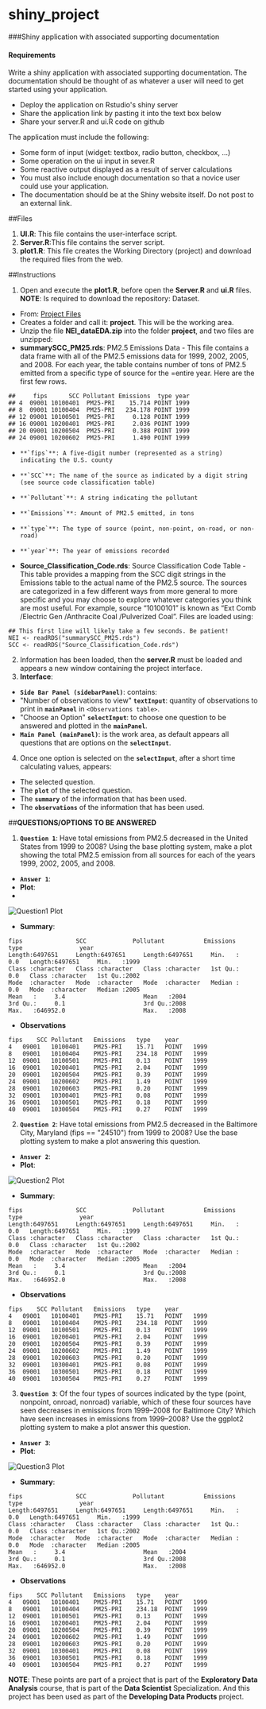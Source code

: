 # shiny_project

###Shiny application with associated supporting documentation

#### Requirements
Write a shiny application with associated supporting documentation. 
The documentation should be thought of as whatever a user  will need to get started using your application.

* Deploy the application on Rstudio's shiny server
* Share the application link by pasting it into the text box below
* Share your server.R and ui.R code on github

The application must include the following:

- Some form of input (widget: textbox, radio button, checkbox, ...)
- Some operation on the ui input in sever.R
- Some reactive output displayed as a result of server calculations
- You must also include enough documentation so that a novice user could use your application.
- The documentation should be at the Shiny website itself. Do not post to an external link.

##Files
1. **UI.R**: This file contains the user-interface script.
2. **Server.R**:This file contains the server script.
3. **plot1.R**: This file creates the Working Directory (project) and download the required files from the web.

##Instructions
1. Open and execute the **plot1.R**, before open the **Server.R** and **ui.R** files.
**NOTE**: Is required to download the repository: Dataset. 
- From: [Project Files](https://d396qusza40orc.cloudfront.net/exdata/data/NEI_data.zip)
- Creates a folder and call it: **project**.  This will be the working area.
- Unzip the file **NEI_dataEDA.zip** into the folder **project**, and two files are unzipped: 
- **summarySCC_PM25.rds**: PM2.5 Emissions Data - This file contains a data frame with all of the PM2.5 emissions data for 1999, 2002, 2005, and 2008. For each year, the table contains number of tons of PM2.5 emitted from a specific type of source for the =entire year. Here are the first few rows.  
``` 
##     fips      SCC Pollutant Emissions  type year
## 4  09001 10100401  PM25-PRI    15.714 POINT 1999
## 8  09001 10100404  PM25-PRI   234.178 POINT 1999
## 12 09001 10100501  PM25-PRI     0.128 POINT 1999
## 16 09001 10200401  PM25-PRI     2.036 POINT 1999
## 20 09001 10200504  PM25-PRI     0.388 POINT 1999
## 24 09001 10200602  PM25-PRI     1.490 POINT 1999
```
-     **`fips`**: A five-digit number (represented as a string) indicating the U.S. county
-     **`SCC`**: The name of the source as indicated by a digit string (see source code classification table)
-     **`Pollutant`**: A string indicating the pollutant
-     **`Emissions`**: Amount of PM2.5 emitted, in tons
-     **`type`**: The type of source (point, non-point, on-road, or non-road)
-     **`year`**: The year of emissions recorded
- **Source_Classification_Code.rds**: Source Classification Code Table - This table provides a mapping from the SCC digit strings in the Emissions table to the actual name of the PM2.5 source. The sources are categorized in a few different ways from more general to more specific and you may choose to explore whatever categories you think are most useful. For example, source “10100101” is known as “Ext Comb /Electric Gen /Anthracite Coal /Pulverized Coal”.  Files are loaded using:
```
## This first line will likely take a few seconds. Be patient!
NEI <- readRDS("summarySCC_PM25.rds")
SCC <- readRDS("Source_Classification_Code.rds")
```
2. Information has been loaded, then the **server.R** must be loaded and appears a new window containing the project interface.
3. **Interface**:
- **`Side Bar Panel (sidebarPanel)`**: contains: 
-  "Number of observations to view" **`textInput`**: quantity of observations to print in **`mainPanel`** in `<Observations table>`.
- "Choose an Option" **`selectInput`**: to choose one question to be answered and plotted in the **`mainPanel`**.
- **`Main Panel (mainPanel)`**: is the work area, as default appears all questions that are options on the **`selectInput`**.
4. Once one option is selected on the **`selectInput`**, after a short time calculating values, appears: 
- The selected question.
- The **`plot`** of the selected question.
- The **`summary`** of the information that has been used.
- The **`observations`** of the information that has been used.


##**QUESTIONS/OPTIONS TO BE ANSWERED**
1.  **`Question 1`**: Have total emissions from PM2.5 decreased in the United States from 1999 to 2008? 
Using the base plotting system, make a plot showing the total PM2.5 emission from all sources 
for each of the years 1999, 2002, 2005, and 2008.
- **__`Answer 1`__**:
- **Plot**:
-
![Question1 Plot](/img/plot1.png)
- **Summary**:

```
fips               SCC             Pollutant           Emissions            type                year     
Length:6497651     Length:6497651     Length:6497651     Min.   :     0.0   Length:6497651     Min.   :1999  
Class :character   Class :character   Class :character   1st Qu.:     0.0   Class :character   1st Qu.:2002  
Mode  :character   Mode  :character   Mode  :character   Median :     0.0   Mode  :character   Median :2005  
Mean   :     3.4                      Mean   :2004  
3rd Qu.:     0.1                      3rd Qu.:2008  
Max.   :646952.0                      Max.   :2008  
```
- **Observations**

```
fips	SCC	Pollutant	Emissions	type	year
4	09001	10100401	PM25-PRI	15.71	POINT	1999
8	09001	10100404	PM25-PRI	234.18	POINT	1999
12	09001	10100501	PM25-PRI	0.13	POINT	1999
16	09001	10200401	PM25-PRI	2.04	POINT	1999
20	09001	10200504	PM25-PRI	0.39	POINT	1999
24	09001	10200602	PM25-PRI	1.49	POINT	1999
28	09001	10200603	PM25-PRI	0.20	POINT	1999
32	09001	10300401	PM25-PRI	0.08	POINT	1999
36	09001	10300501	PM25-PRI	0.18	POINT	1999
40	09001	10300504	PM25-PRI	0.27	POINT	1999
```
2.  **`Question 2`**: Have total emissions from PM2.5 decreased in the Baltimore City, Maryland (fips == "24510") 
from 1999 to 2008? Use the base plotting system to make a plot answering this question.
- **__`Answer 2`__**:
- **Plot**:

![Question2 Plot](/img/plot2.png)
- **Summary**:

```
fips               SCC             Pollutant           Emissions            type                year     
Length:6497651     Length:6497651     Length:6497651     Min.   :     0.0   Length:6497651     Min.   :1999  
Class :character   Class :character   Class :character   1st Qu.:     0.0   Class :character   1st Qu.:2002  
Mode  :character   Mode  :character   Mode  :character   Median :     0.0   Mode  :character   Median :2005  
Mean   :     3.4                      Mean   :2004  
3rd Qu.:     0.1                      3rd Qu.:2008  
Max.   :646952.0                      Max.   :2008  
```
- **Observations**

```
fips	SCC	Pollutant	Emissions	type	year
4	09001	10100401	PM25-PRI	15.71	POINT	1999
8	09001	10100404	PM25-PRI	234.18	POINT	1999
12	09001	10100501	PM25-PRI	0.13	POINT	1999
16	09001	10200401	PM25-PRI	2.04	POINT	1999
20	09001	10200504	PM25-PRI	0.39	POINT	1999
24	09001	10200602	PM25-PRI	1.49	POINT	1999
28	09001	10200603	PM25-PRI	0.20	POINT	1999
32	09001	10300401	PM25-PRI	0.08	POINT	1999
36	09001	10300501	PM25-PRI	0.18	POINT	1999
40	09001	10300504	PM25-PRI	0.27	POINT	1999
```

3.  **`Question 3`**: Of the four types of sources indicated by the type (point, nonpoint, onroad, nonroad) variable, 
which of these four sources have seen decreases in emissions from 1999–2008 for Baltimore City? 
Which have seen increases in emissions from 1999–2008? Use the ggplot2 plotting system 
to make a plot answer this question.
- **__`Answer 3`__**:
- **Plot**:

![Question3 Plot](/img/plot3.png)
- **Summary**:

```
fips               SCC             Pollutant           Emissions            type                year     
Length:6497651     Length:6497651     Length:6497651     Min.   :     0.0   Length:6497651     Min.   :1999  
Class :character   Class :character   Class :character   1st Qu.:     0.0   Class :character   1st Qu.:2002  
Mode  :character   Mode  :character   Mode  :character   Median :     0.0   Mode  :character   Median :2005  
Mean   :     3.4                      Mean   :2004  
3rd Qu.:     0.1                      3rd Qu.:2008  
Max.   :646952.0                      Max.   :2008  
```
- **Observations**

```
fips	SCC	Pollutant	Emissions	type	year
4	09001	10100401	PM25-PRI	15.71	POINT	1999
8	09001	10100404	PM25-PRI	234.18	POINT	1999
12	09001	10100501	PM25-PRI	0.13	POINT	1999
16	09001	10200401	PM25-PRI	2.04	POINT	1999
20	09001	10200504	PM25-PRI	0.39	POINT	1999
24	09001	10200602	PM25-PRI	1.49	POINT	1999
28	09001	10200603	PM25-PRI	0.20	POINT	1999
32	09001	10300401	PM25-PRI	0.08	POINT	1999
36	09001	10300501	PM25-PRI	0.18	POINT	1999
40	09001	10300504	PM25-PRI	0.27	POINT	1999
```

**NOTE**: These points are part of a project that is part of the **__Exploratory Data Analysis__** course, that is part of the **Data Scientist** Specialization.  And this project has been used as part of the **__Developing Data Products__** project.
